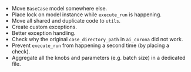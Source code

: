 - Move `BaseCase` model somewhere else.
- Place lock on model instance while `execute_run` is happening.
- Move all shared and duplicate code to `utils`.
- Create custom exceptions.
- Better exception handling.
- Check why the original `case_directory_path` in `ai_corona` did not work.
- Prevent `execute_run` from happening a second time (by placing a check).
- Aggregate all the knobs and parameters (e.g. batch size) in a dedicated file.
